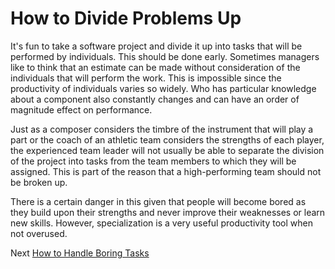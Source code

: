 # How to Divide Problems Up

It's fun to take a software project and divide it up into tasks that will be performed by individuals. This should be done early. Sometimes managers like to think that an estimate can be made without consideration of the individuals that will perform the work. This is impossible since the productivity of individuals varies so widely. Who has particular knowledge about a component also constantly changes and can have an order of magnitude effect on performance.

Just as a composer considers the timbre of the instrument that will play a part or the coach of an athletic team considers the strengths of each player, the experienced team leader will not usually be able to separate the division of the project into tasks from the team members to which they will be assigned. This is part of the reason that a high-performing team should not be broken up.

There is a certain danger in this given that people will become bored as they build upon their strengths and never improve their weaknesses or learn new skills. However, specialization is a very useful productivity tool when not overused.

Next [How to Handle Boring Tasks](05-How%20to%20Handle%20Boring%20Tasks.md)